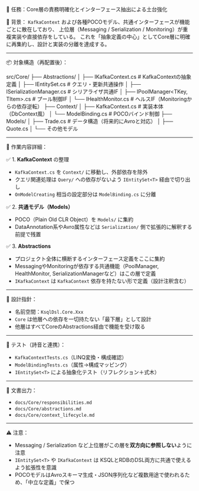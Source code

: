 🎯 任務：Core層の責務明確化とインターフェース抽出による土台強化

🧠 背景：
`KafkaContext` および各種POCOモデル、共通インターフェースが機能ごとに散在しており、
上位層（Messaging / Serialization / Monitoring）が重複実装や直接依存をしている。
これを「抽象定義の中心」としてCore層に明確に再集約し、設計と実装の分離を達成する。

---

📦 対象構造（再配置後）：

src/Core/
├── Abstractions/
│ ├── IKafkaContext.cs # KafkaContextの抽象定義
│ ├── IEntitySet<T>.cs # クエリ・更新共通操作
│ ├── ISerializationManager<T>.cs # シリアライザ共通IF
│ ├── IPoolManager<TKey, TItem>.cs # プール制御IF
│ └── IHealthMonitor.cs # ヘルスIF（Monitoringからの依存逆転）
├── Context/
│ ├── KafkaContext.cs # 実装本体（DbContext風）
│ └── ModelBinding.cs # POCOバインド制御
├── Models/
│ ├── Trade.cs # データ構造（将来的にAvroと対応）
│ ├── Quote.cs
│ └── その他モデル


---

🧩 作業内容詳細：

✅ 1. **KafkaContext** の整理
- `KafkaContext.cs` を `Context/` に移動し、外部依存を除外
- クエリ関連処理は `Query/` への依存がないよう `IEntitySet<T>` 経由で切り出し
- `OnModelCreating` 相当の設定部分は `ModelBinding.cs` に分離

✅ 2. **共通モデル（Models）**
- POCO（Plain Old CLR Object）を `Models/` に集約
- DataAnnotation系やAvro属性などは `Serialization/` 側で拡張的に解釈する前提で残置

✅ 3. **Abstractions**
- プロジェクト全体に横断するインターフェース定義をここに集約
- MessagingやMonitoringが依存する共通機能（PoolManager, HealthMonitor, SerializationManagerなど）はこの層で定義
- `IKafkaContext` は `KafkaContext` 依存を持たない形で定義（設計注釈含む）

---

📘 設計指針：

- 名前空間：`KsqlDsl.Core.Xxx`
- `Core` は他層への依存を一切持たない「最下層」として設計
- 他層はすべてCoreのAbstractions経由で機能を受け取る

---

🧪 テスト（詩音と連携）：

- `KafkaContextTests.cs`（LINQ変換・構成確認）
- `ModelBindingTests.cs`（属性→構成マッピング）
- `IEntitySet<T>` による抽象化テスト（リフレクション＋式木）

---

📄 文書出力：

- `docs/Core/responsibilities.md`
- `docs/Core/abstractions.md`
- `docs/Core/context_lifecycle.md`

---

⚠️ 注意：

- Messaging / Serialization など上位層がこの層を**双方向に参照しない**ように注意
- `IEntitySet<T>` や `IKafkaContext` は KSQLとRDBのDSL両方に共通で使えるよう拡張性を意識
- POCOモデルはAvroスキーマ生成・JSON序列化など複数用途で使われるため、「中立な定義」で保つ


